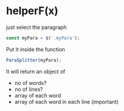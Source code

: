 ﻿# helperF(x)

just select the paragraph
```js
const myPara = $('.myPara');
```
Put it inside the function
```js
ParaSplitter(myPara);
```

It will return an object of
- no of words?
- no of lines?
- array of each word
- array of each word in each line (important)
